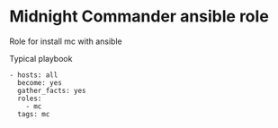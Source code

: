 Midnight Commander ansible role
=========

Role for install mc with ansible

Typical playbook
```
- hosts: all
  become: yes
  gather_facts: yes
  roles:
    - mc
  tags: mc
```  
